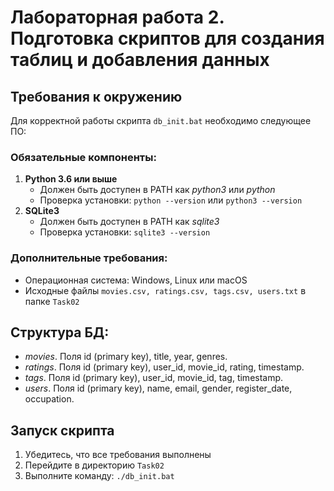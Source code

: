 # Лабораторная работа 2. Подготовка скриптов для создания таблиц и добавления данных

## Требования к окружению

Для корректной работы скрипта `db_init.bat` необходимо следующее ПО:

### Обязательные компоненты:

1. **Python 3.6 или выше**  
   - Должен быть доступен в PATH как *python3* или *python*  
   - Проверка установки: `python --version` или `python3 --version`
1. **SQLite3**
   - Должен быть доступен в PATH как *sqlite3*  
   - Проверка установки: `sqlite3 --version`

### Дополнительные требования:
- Операционная система: Windows, Linux или macOS
- Исходные файлы `movies.csv, ratings.csv, tags.csv, users.txt` в папке `Task02`

## Структура БД:

- *movies*. Поля id (primary key), title, year, genres.
- *ratings*. Поля id (primary key), user_id, movie_id, rating, timestamp.
- *tags*. Поля id (primary key), user_id, movie_id, tag, timestamp.
- *users*. Поля id (primary key), name, email, gender, register_date, occupation.

## Запуск скрипта

1. Убедитесь, что все требования выполнены  
2. Перейдите в директорию `Task02` 
3. Выполните команду: `./db_init.bat`
